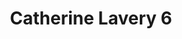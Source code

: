 ---
title: "Catherine Lavery 6"
role: "Speech Pathologist"
category: "administrative-staff"
image: "/images/speech-thera-6.webp"
sections:
  - title: "Experience"
    content: "6 years of specialized experience in pediatric speech pathology and voice disorders"
  - title: "Expertise"
    items:
      - "Expert in treating childhood apraxia of speech and phonological disorders"
      - "Specialized in voice therapy for professional voice users and post-surgical rehabilitation"
      - "Extensive experience with augmentative and alternative communication (AAC) devices"
  - title: "Teaching & Training"
    items:
      - "Regular presenter at Speech Pathology Australia conferences"
      - "Guest lecturer for voice disorders at University of Sydney"
  - title: "Education"
    items:
      - "Advanced certification in PROMPT therapy"
  - title: "Personal Life"
    items:
      - "Volunteers at local schools providing speech screening programs"
  - title: "Educational Role"
    items:
      - "Clinical supervisor for final year speech pathology students"
      - "Developer of innovative therapy materials for pediatric clients"
draft: false
---